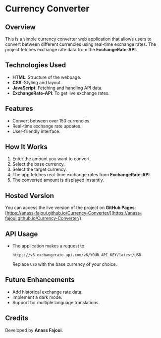 # Currency Converter

## Overview
This is a simple currency converter web application that allows users to convert between different currencies using real-time exchange rates. The project fetches exchange rate data from the **ExchangeRate-API**.

## Technologies Used
- **HTML**: Structure of the webpage.
- **CSS**: Styling and layout.
- **JavaScript**: Fetching and handling API data.
- **ExchangeRate-API**: To get live exchange rates.

## Features
- Convert between over 150 currencies.
- Real-time exchange rate updates.
- User-friendly interface.

## How It Works
1. Enter the amount you want to convert.
2. Select the base currency.
3. Select the target currency.
4. The app fetches real-time exchange rates from **ExchangeRate-API**.
5. The converted amount is displayed instantly.

## Hosted Version
You can access the live version of the project on **GitHub Pages**:
[https://anass-fajoui.github.io/Currency-Converter/](https://anass-fajoui.github.io/Currency-Converter/)

## API Usage
- The application makes a request to:
  ```
  https://v6.exchangerate-api.com/v6/YOUR_API_KEY/latest/USD
  ```
  Replace `USD` with the base currency of your choice.

## Future Enhancements
- Add historical exchange rate data.
- Implement a dark mode.
- Support for multiple language translations.

## Credits
Developed by **Anass Fajoui**.
